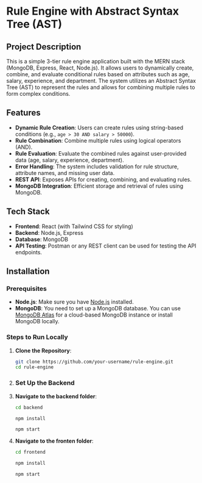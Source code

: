 # Rule Engine with Abstract Syntax Tree (AST)

## Project Description

This is a simple 3-tier rule engine application built with the MERN stack (MongoDB, Express, React, Node.js). It allows users to dynamically create, combine, and evaluate conditional rules based on attributes such as age, salary, experience, and department. The system utilizes an Abstract Syntax Tree (AST) to represent the rules and allows for combining multiple rules to form complex conditions. 

## Features

- **Dynamic Rule Creation**: Users can create rules using string-based conditions (e.g., `age > 30 AND salary > 50000`).
- **Rule Combination**: Combine multiple rules using logical operators (AND).
- **Rule Evaluation**: Evaluate the combined rules against user-provided data (age, salary, experience, department).
- **Error Handling**: The system includes validation for rule structure, attribute names, and missing user data.
- **REST API**: Exposes APIs for creating, combining, and evaluating rules.
- **MongoDB Integration**: Efficient storage and retrieval of rules using MongoDB.

## Tech Stack

- **Frontend**: React (with Tailwind CSS for styling)
- **Backend**: Node.js, Express
- **Database**: MongoDB
- **API Testing**: Postman or any REST client can be used for testing the API endpoints.

## Installation

### Prerequisites

- **Node.js**: Make sure you have [Node.js](https://nodejs.org/en/download/) installed.
- **MongoDB**: You need to set up a MongoDB database. You can use [MongoDB Atlas](https://www.mongodb.com/cloud/atlas) for a cloud-based MongoDB instance or install MongoDB locally.

### Steps to Run Locally

1. **Clone the Repository**:
   ```bash
   git clone https://github.com/your-username/rule-engine.git
   cd rule-engine
2. ### Set Up the Backend

1. **Navigate to the backend folder**:
   ```bash
   cd backend

   npm install

   npm start

2. **Navigate to the fronten folder**:
   ```bash
   cd frontend

   npm install

   npm start
   
